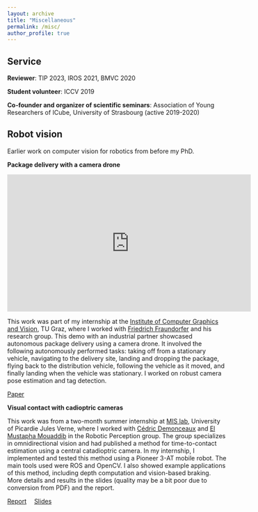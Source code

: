 ```yaml
---
layout: archive
title: "Miscellaneous"
permalink: /misc/
author_profile: true
---
```


## Service

**Reviewer**: TIP 2023, IROS 2021, BMVC 2020  

**Student volunteer**: ICCV 2019  

**Co-founder and organizer of scientific seminars**: Association of Young Researchers of ICube, University of Strasbourg (active 2019-2020)   


## Robot vision

Earlier work on computer vision for robotics from before my PhD.

**Package delivery with a camera drone**  

<iframe width="560" height="315" src="https://www.youtube.com/embed/bxM6dls2wuo" frameborder="0" allow="accelerometer; autoplay; clipboard-write; encrypted-media; gyroscope; picture-in-picture" allowfullscreen></iframe>    
  
This work was part of my internship at the [Institute of Computer Graphics and Vision](https://www.tugraz.at/institute/icg/home/), TU Graz, where I worked with [Friedrich Fraundorfer](https://www.tugraz.at/institute/icg/research/team-fraundorfer/people/friedrich-fraundorfer/) and his research group. This demo with an industrial partner showcased autonomous package delivery using a camera drone. It involved the following autonomously performed tasks: taking off from a stationary vehicle, navigating to the delivery site, landing and dropping the package, flying back to the distribution vehicle, following the vehicle as it moved, and finally landing when the vehicle was stationary. I worked on robust camera pose estimation and tag detection.  
  
[Paper](https://graz.elsevierpure.com/en/publications/package-delivery-experiments-with-a-camera-drone)


**Visual contact with cadioptric cameras**

This work was from a two-month summer internship at [MIS lab](https://www.mis.u-picardie.fr), University of Picardie Jules Verne, where I worked with [Cédric Demonceaux](https://sites.google.com/view/cedricdemonceaux/home) and [El Mustapha Mouaddib](https://home.mis.u-picardie.fr/~mouaddib/index.php?page=accueil) in the Robotic Perception group. The group specializes in omnidirectional vision and had published a method for time-to-contact estimation using a central catadioptric camera. In my internship, I implemented and tested this method using a Pioneer 3-AT mobile robot. The main tools used were ROS and OpenCV. I also showed example applications of this method, including depth computation and vision-based braking. More details and results in the slides (quality may be a bit poor due to conversion from PDF) and the report.  
  
[Report](/files/Publications/VisualContact_Report.pdf) <span style="display: inline-block; width: 10px;"></span> [Slides](https://docs.google.com/presentation/d/1c3bOevwVjbf8PJqQAFYKfqNDCrETQdBFC3qn7KOI7lY/edit?usp=sharing)



